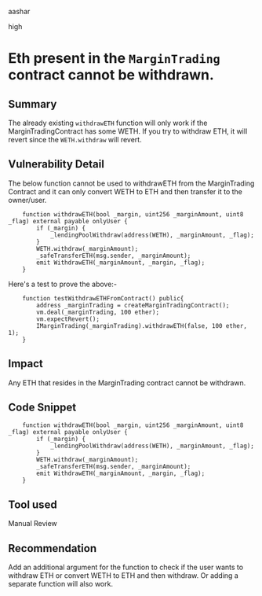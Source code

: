 aashar

high

# Eth present in the `MarginTrading` contract cannot be withdrawn.

## Summary
The already existing `withdrawETH` function will only work if the MarginTradingContract has some WETH. If you try to withdraw ETH, it will revert since the `WETH.withdraw` will revert.

## Vulnerability Detail
The below function cannot be used to withdrawETH from the MarginTrading Contract and it can only convert WETH to ETH and then transfer it to the owner/user.

```solidity
    function withdrawETH(bool _margin, uint256 _marginAmount, uint8 _flag) external payable onlyUser {
        if (_margin) {
            _lendingPoolWithdraw(address(WETH), _marginAmount, _flag);
        }
        WETH.withdraw(_marginAmount);
        _safeTransferETH(msg.sender, _marginAmount);
        emit WithdrawETH(_marginAmount, _margin, _flag);
    }
```

Here's a test to prove the above:-

```solidity
    function testWithdrawETHFromContract() public{
        address _marginTrading = createMarginTradingContract();
        vm.deal(_marginTrading, 100 ether);
        vm.expectRevert();
        IMarginTrading(_marginTrading).withdrawETH(false, 100 ether, 1);
    }
```

## Impact
Any ETH that resides in the MarginTrading contract cannot be withdrawn.

## Code Snippet
```solidity
    function withdrawETH(bool _margin, uint256 _marginAmount, uint8 _flag) external payable onlyUser {
        if (_margin) {
            _lendingPoolWithdraw(address(WETH), _marginAmount, _flag);
        }
        WETH.withdraw(_marginAmount);
        _safeTransferETH(msg.sender, _marginAmount);
        emit WithdrawETH(_marginAmount, _margin, _flag);
    }
```

## Tool used

Manual Review

## Recommendation
Add an additional argument for the function to check if the user wants to withdraw ETH or convert WETH to ETH and then withdraw. Or adding a separate function will also work.
